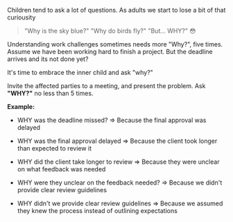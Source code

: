 Children tend to ask a lot of questions. As adults we start to lose a bit of that curiousity

> "Why is the sky blue?" "Why do birds fly?" "But... WHY?" 😳

Understanding work challenges sometimes needs more "Why?", five times.
Assume we have been working hard to finish a project. But the deadline arrives and its not done yet? 

It's time to embrace the inner child and ask "why?"

Invite the affected parties to a meeting, and present the problem.
Ask **"WHY?"** no less than 5 times.

**Example:**
- WHY was the deadline missed?
=> Because the final approval was delayed

- WHY was the final approval delayed
=> Because the client took longer than expected to review it

- WHY did the client take longer to review
=> Because they were unclear on what feedback was needed

- WHY were they unclear on the feedback needed?
=> Because we didn't provide clear review guidelines

- WHY didn't we provide clear review guidelines
=> Because we assumed they knew the process instead of outlining expectations
